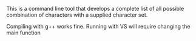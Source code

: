 This is a command line tool that develops a complete list of all possible combination
of characters with a supplied character set.

Compiling with g++ works fine. Running with VS will require changing the main function
